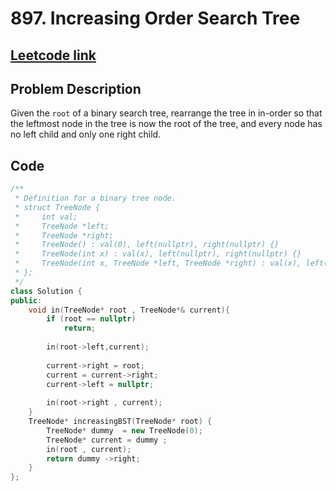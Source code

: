 # 897. Increasing Order Search Tree

## [Leetcode link](https://leetcode.com/problems/increasing-order-search-tree/description/)

## Problem Description

Given the `root` of a binary search tree, rearrange the tree in in-order so that the leftmost node in the tree is now the root of the tree, and every node has no left child and only one right child.

## Code
```cpp
/**
 * Definition for a binary tree node.
 * struct TreeNode {
 *     int val;
 *     TreeNode *left;
 *     TreeNode *right;
 *     TreeNode() : val(0), left(nullptr), right(nullptr) {}
 *     TreeNode(int x) : val(x), left(nullptr), right(nullptr) {}
 *     TreeNode(int x, TreeNode *left, TreeNode *right) : val(x), left(left), right(right) {}
 * };
 */
class Solution {
public:
    void in(TreeNode* root , TreeNode*& current){
        if (root == nullptr)
            return;
        
        in(root->left,current);
        
        current->right = root;
        current = current->right;
        current->left = nullptr;
        
        in(root->right , current);
    }
    TreeNode* increasingBST(TreeNode* root) {
        TreeNode* dummy  = new TreeNode(0);
        TreeNode* current = dummy ;
        in(root , current);
        return dummy ->right;
    }
};
```